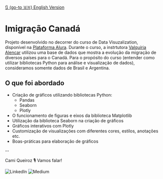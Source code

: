 [🔃 (go-to 🇧🇷) English Version](https://github.com/camimq/imigracao_canada/blob/main/README.md)

# Imigração Canadá

Projeto desenvolvido no decorrer do curso de Data Visuzalization, disponível na [Plataforma Alura](https://cursos.alura.com.br/course/data-visualization-graficos-bibliotecas-python). Durante o curso, a instrtutora [Valquíria Alencar](https://github.com/vqrca) utilizou uma base de dados que mostra a evolução da migração de diversos países para o Canadá. Para o propósito do curso (entender como utilizar bibliotecas Python para análise e visualização de dados), consideramos somente dados de Brasil e Argentina.

## O que foi abordado

- Criação de gráficos utilizando bibliotecas Python:
    - Pandas
    - Seaborn
    - Plotly
- O funcionamento de figuras e eixos da biblioteca Matplotlib
- Utilização da biblioteca Seaborn na criação de gráficos
- Gráficos interativos com Plotly
- Customização de visualizações com diferentes cores, estilos, anotações etc.
- Boas-práticas para elaboração de gráficos

--

Cami Queiroz :studio_microphone: Vamos falar!

![LinkedIn](https://img.shields.io/badge/linkedin-%230077B5.svg?style=for-the-badge&logo=linkedin&logoColor=white&link=https://www.linkedin.com/in/camilaqueiroz)  ![Medium](https://img.shields.io/badge/Medium-12100E?style=for-the-badge&logo=medium&logoColor=white&https://medium.com/@camimq/)